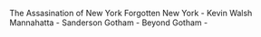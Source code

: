 The Assasination of New York
Forgotten New York - Kevin Walsh
Mannahatta - Sanderson
Gotham - 
Beyond Gotham - 